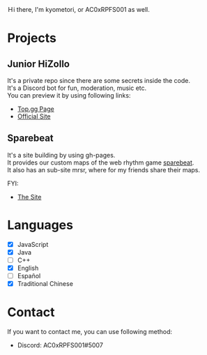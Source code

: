 Ｈi there, I'm kyometori, or AC0xRPFS001 as well.

# Projects

## Junior HiZollo

It's a private repo since there are some secrets inside the code.  
It's a Discord bot for fun, moderation, music etc.  
You can preview it by using following links:
- [Top.gg Page](https://top.gg/bot/584677291318312963)
- [Official Site](https://hizollo.fandom.com/zh/Project:Discord)

## Sparebeat

It's a site building by using gh-pages.  
It provides our custom maps of the web rhythm game [sparebeat](https://sparebeat.com).  
It also has an sub-site mrsr, where for my friends share their maps.  

FYI: 
- [The Site](https://kyometori.github.io/sparebeat)

# Languages

- [x] JavaScript
- [x] Java
- [ ] C++
- [x] English
- [ ] Español
- [x] Traditional Chinese

# Contact

If you want to contact me, you can use following method: 
- Discord: AC0xRPFS001#5007
